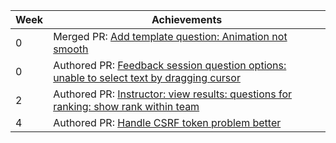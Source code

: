 Week | Achievements
---- | ------------
0 | Merged PR: [Add template question: Animation not smooth](https://github.com/TEAMMATES/teammates/pull/10889)
0 | Authored PR: [Feedback session question options: unable to select text by dragging cursor](https://github.com/TEAMMATES/teammates/pull/10890)
2 | Authored PR: [Instructor: view results: questions for ranking: show rank within team](https://github.com/t-cheepeng/teammates/pull/29)
4 | Authored PR: [Handle CSRF token problem better](https://github.com/TEAMMATES/teammates/pull/10951)
